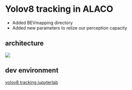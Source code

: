 # Yolov8 tracking in ALACO
- Added BEVmapping directory
- Added new parameters to relize our perception capacity


## architecture
![](./assets/arc.jpg)



## dev environment
[yolov8 tracking jupyterlab](http://10.10.132.11:8888/)